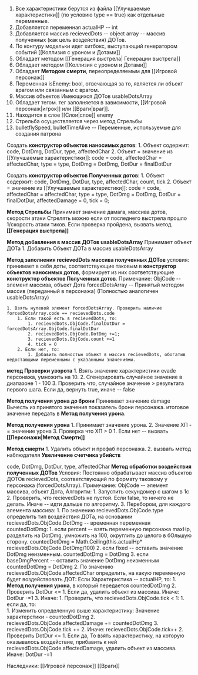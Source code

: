1. Все характеристики берутся из файла [[Улучшаемые характеристики]] (по условию type == true) как отдельные переменные.
2. Добавляется переменная actualHP -- int 
3. Добавляется массив recievedDots -- object array -- массив полученных (как цель воздействия) ДОТов. 
4. По контуру модельки идет хитбокс, выступающий генератором событий [[Коллизия с уроном и Дотами]]
5. Обладает методом [[Генерация выстрела| Генерации выстрела]]
6. Обладает методом [[Коллизия с уроном и Дотами]]
7. Обладает **Методом смерти**, переопределяемым для [[Игровой персонаж]]
8. Переменная isEnemy: bool, отвечающая за то, является ли объект врагом или связанным с врагом.
9. Массив объектов Имеющихся ДОТов usableDotsArray
10. Обладает тегом. тег заполняется в зависимости, [[Игровой персонаж|игрок]] или [[Враги|враг]].
11. Находится в слое [[Слои|слое]] enemy
12. Стрельба осуществляется через метод Стрельбы
13. bulletflySpeed, bulletTimeAlive -- Переменные, используемые для создания патрона

Создать **конструктор объектов наносимых дотов**: 
	1. Объект содержит: code, DotDmg, DotDur, type, affectedChar
	2. Объект = значение из [[Улучшаемые характеристики]]: code = code, affectedChar = affectedChar,  type = type, DotDmg = DotDmg, DotDur = finalDotDur



Создать **конструктор объектов Полученных дотов**: 
	1. Объект содержит: code, DotDmg, DotDur, type, affectedChar, count, tick
	2. Объект = значение из [[Улучшаемые характеристики]]: code = code, affectedChar = affectedChar,  type = type, DotDmg = DotDmg, DotDur = finalDotDur, affectedDamage = 0, tick = 0;

**Метод Стрельбы**
	Принимает значение дамага, массива дотов, скорости атаки
	Стрелять можно если от последнего выстрела прошло 1/скорость атаки тиков.
		Если проверка пройдена, вызвать метод **[[Генерация выстрела]]**
	

**Метод добавления в массив ДОТов usableDotsArray**
	Принимает объект ДОТа
		1. Добавить Объект ДОТа в массив usableDotsArray



**Метод заполнения recievedDots массива полученных ДОТов**
	условия: принимает в себя доты, соответствующие таковым в **конструктор объектов наносимых дотов**, формирует из них соответствующие **конструктор объектов Полученных дотов**.
	Примечание: ObjCode -- элемент массива, объект Дота
	forcedDotsArray -- Принятый методом массив (переданный в персонажа) (Полностью аналогичен usableDotsArray)

	1. Взять нулевой элемент forcedDotsArray. Проверить наличие forcedDotsArray.code == recievedDots.code
		1. Если такой есть в recievedDots, то:
			1. recievedDots.ObjCode.finalDotDur = forcedDotsArray.ObjCode.finalDotDur
			2. recievedDots.ObjCode.DotDmg +=1;
			3. recievedDots.ObjCode.count +=1
			4. tick = 0
		2. Если нет, то:
			1. Добавить полностью объект в массив recievedDots, обогатив недостающими переменными с указанными значениями.


**метод Проверки уворота**
	1. Взять значение характеристики evade персонажа, умножить на 10.
	2. Сгенерировать случайное значение в диапазоне 1 - 100
	3. Проверить что, случайное значение > результата первого шага. Если да, вернуть true, иначе --  false


**Метод получения урона до брони**
Принимает значение damage
Вычесть из принятого  значения показатель брони персонажа. итоговое значение передать в **Метод получения урона**.

**Метод получения урона**
	1. Принимает значение урона.
	2. Значение ХП -= значение урона
	3. Проверка что ХП > 0
		1.  Если нет -- вызвать **[[Персонажи|Метод Смерти]]**

**Метод смерти**
	1. Удалить объект и префаб персонажа.
	2. вызвать метод наблюдателя **Увеличение счетчика убийств**

code, DotDmg, DotDur, type, affectedChar
**Метод обработки воздействия полученных ДОТов**
	Условия: Постоянно обрабатывает массив объектов ДОТОв recievedDots, соответствующий по формату таковому у персонажа (forcedDotsArray).
	Примечание: ObjCode -- элемент массива, объект Дота,
	Алгоритм:
		1. Запустить секундомер с шагом в 1с
		2. Проверить, что recievedDots не пустой. Если false, то ничего не делать. Иначе -- идти дальше по алгоритму.
		3. Перебором, для каждого элемента массива:
			1. По значению recievedDots.ObjCode.type определить тип воздействия ДОТа, на основании recievedDots.ObjCode.DotDmg -- временная переменная countedDotDmg: 
				1. если percent -- взять переменную персонажа maxHp, разделить на DotDmg, умножить на 100, округлить до целого в бОльшую сторону. countedDotDmg = Math.Ceiling(this.actualHp* recievedDots.ObjCode.DotDmg/100)
				2. если fixed -- оставить значение DotDmg неизменным. countedDotDmg = DotDmg
				3. если baseDmgPercent -- оставить значение DotDmg неизменным countedDotDmg = DotDmg
			2. По значению recievedDots.ObjCode.affectedChar определить, на какую переменную будет воздействовать ДОТ: Если Характеристика -- actualHP, то:
				1. **Метод получения урона**, в который передается countedDotDmg
				2. Проверить DotDur <= 1. Если да, удалить объект из массива. Иначе: DotDur -=1
			3. Иначе:
				1. Проверить, что recievedDots.ObjCode.tick < 1: 
					1. если да, то:  
						1. Изменить определенную выше характеристику: Значение характерстики - countedDotDmg 
						2. recievedDots.ObjCode.affectedDamage += countedDotDmg
						3. recievedDots.ObjCode.tick ++
					2. Иначе: recievedDots.ObjCode.tick++
				2. Проверить DotDur <= 1. Если да, То взять характеристику, на которую оказывалось воздействие, прибавить к ней recievedDots.ObjCode.affectedDamage, удалить объект из массива. Иначе: DotDur -=1





Наследники:
[[Игровой персонаж]]
[[Враги]]
